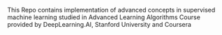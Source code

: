 This Repo contains implementation of advanced concepts in supervised machine learning studied in Advanced Learning Algorithms Course provided by DeepLearning.AI, Stanford University and Coursera
